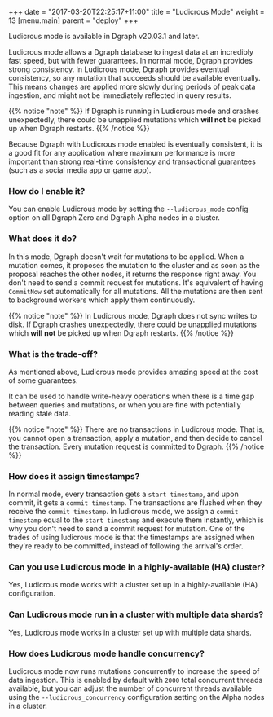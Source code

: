 +++
date = "2017-03-20T22:25:17+11:00"
title = "Ludicrous Mode"
weight = 13
[menu.main]
    parent = "deploy"
+++

Ludicrous mode is available in Dgraph v20.03.1 and later.

Ludicrous mode allows a Dgraph database to ingest data at an incredibly fast speed, but with fewer guarantees. In normal mode, Dgraph provides strong consistency.
In Ludicrous mode, Dgraph provides eventual consistency, so any mutation that succeeds should be available eventually. This means changes are applied more slowly during periods of peak data ingestion, and might not be immediately reflected in query results. 

{{% notice "note" %}}
If Dgraph is running in Ludicrous mode and crashes unexpectedly, there could be unapplied mutations which **will not** be picked up when Dgraph restarts.
{{% /notice %}}

Because Dgraph with Ludicrous mode enabled is eventually consistent, it is a good fit for any application where maximum performance is more important than strong real-time consistency and transactional guarantees (such as a social media app or game app).

### How do I enable it?

You can enable Ludicrous mode by setting the `--ludicrous_mode` config option on all Dgraph Zero and Dgraph Alpha nodes in a cluster.


### What does it do?

In this mode, Dgraph doesn't wait for mutations to be applied. When a mutation comes, it proposes the mutation to the cluster and as soon as the proposal reaches the other nodes, it returns the response right away. You don't need to send a commit request for mutations. It's equivalent of having `CommitNow` set automatically for all mutations. All the mutations are then sent to background workers which apply them continuously.

{{% notice "note" %}}
In Ludicrous mode, Dgraph does not sync writes to disk. If Dgraph crashes unexpectedly, there could be unapplied mutations which **will not** be picked up when Dgraph restarts.
{{% /notice %}}

### What is the trade-off?

As mentioned above, Ludicrous mode provides amazing speed at the cost of some guarantees.

It can be used to handle write-heavy operations when there is a time gap between queries and mutations, or when you are fine with potentially reading stale data.

{{% notice "note" %}}
There are no transactions in Ludicrous mode. That is, you cannot open a transaction, apply a mutation, and then decide to cancel the transaction. Every mutation request is committed to Dgraph.
{{% /notice %}}

### How does it assign timestamps? 

In normal mode, every transaction gets a `start timestamp`, and upon commit, it gets a `commit timestamp`. The transactions are flushed when they receive the `commit timestamp`.
In ludicrous mode, we assign a `commit timestamp` equal to the `start timestamp` and execute them instantly, which is why you don't need to send a commit request for mutation. One of the trades of using ludicrous mode is that the timestamps are assigned when they're ready to be committed, instead of following the arrival's order.

### Can you use Ludicrous mode in a highly-available (HA) cluster?

Yes, Ludicrous mode works with a cluster set up in a highly-available (HA) configuration.

### Can Ludicrous mode run in a cluster with multiple data shards?

Yes, Ludicrous mode works in a cluster set up with multiple data shards.

### How does Ludicrous mode handle concurrency?

Ludicrous mode now runs mutations concurrently to increase the speed of data
ingestion. This is enabled by default with `2000` total concurrent threads
available, but you can adjust the number of concurrent threads available using
the `--ludicrous_concurrency` configuration setting on the Alpha nodes in a
cluster.
